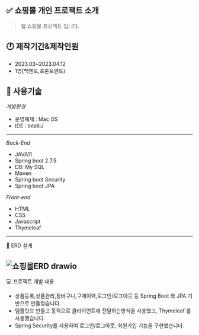 :white_check_mark: 쇼핑몰 개인 프로잭트 소개
--------------------------
> 웹 쇼핑몰 프로젝트 입니다.

:clock1: 제작기간&제작인원
--------------------------
- 2023.03~2023.04.12
- 1명(백엔드,프론트엔드)

:hammer: 사용기술
--------------------------
*개발환경*
- 운영체제 : Mac OS
- IDE : IntelliJ
--------------------------
*Back-End*

- JAVA11
- Spring boot 2.7.5
- DB: My SQL
- Maven
- Spring boot Security
- Spring boot JPA

*Front-end*

- HTML
- CSS
- Javascript
- Thymeleaf
------------------------------

:gift: ERD 설계

![쇼핑몰ERD drawio](https://user-images.githubusercontent.com/62988674/231766642-3ee1b318-cd78-43c0-865d-14dd0dd12608.png)
------------------------------

:computer: 프로젝트 개발 내용

- 상품등록,상품관리,장바구니,구매이력,로그인/로그아웃 등 Spring Boot 와 JPA 기반으로 만들었습니다.
- 템플릿으 만들고 동적으로 클라이언트에 전달하는방식을 사용했고, Thymeleaf 를 사용했습니다.
- Spring Security를 사용하여 로그인/로그아웃, 회원가입 기능을 구현했습니다.

